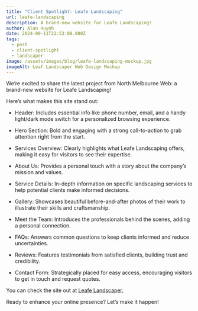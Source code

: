 ```yaml
---
title: "Client Spotlight: Leafe Landscaping"
url: leafe-landscaping
description: A brand-new website for Leafe Landscaping!
author: Alan Huynh
date: 2024-09-11T22:53:00.000Z
tags:
  - post
  - client-spotlight
  - landscaper
image: /assets/images/blog/leafe-landscaping-mockup.jpg
imageAlt: Leaf Landscaper Web Design Mockup
---
```

We’re excited to share the latest project from North Melbourne Web: a brand-new website for Leafe Landscaping!

Here’s what makes this site stand out:



* Header: Includes essential info like phone number, email, and a handy light/dark mode switch for a personalized browsing experience.


* Hero Section: Bold and engaging with a strong call-to-action to grab attention right from the start.


* Services Overview: Clearly highlights what Leafe Landscaping offers, making it easy for visitors to see their expertise.


* About Us: Provides a personal touch with a story about the company’s mission and values.


* Service Details: In-depth information on specific landscaping services to help potential clients make informed decisions.


* Gallery: Showcases beautiful before-and-after photos of their work to illustrate their skills and craftsmanship.


* Meet the Team: Introduces the professionals behind the scenes, adding a personal connection.


* FAQs: Answers common questions to keep clients informed and reduce uncertainties.


* Reviews: Features testimonials from satisfied clients, building trust and credibility.


* Contact Form: Strategically placed for easy access, encouraging visitors to get in touch and request quotes.

You can check the site out at [Leafe Landscaper.](https://leafe-landscaper.netlify.app/)

Ready to enhance your online presence? Let’s make it happen!
